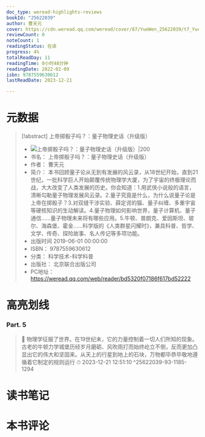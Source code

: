 ```yaml
---
doc_type: weread-highlights-reviews
bookId: "25622039"
author: 曹天元
cover: https://cdn.weread.qq.com/weread/cover/87/YueWen_25622039/t7_YueWen_25622039.jpg
reviewCount: 0
noteCount: 1
readingStatus: 在读
progress: 4%
totalReadDay: 11
readingTime: 0小时48分钟
readingDate: 2022-02-09
isbn: 9787559630612
lastReadDate: 2023-12-21

---
```

# 元数据
> [!abstract] 上帝掷骰子吗？：量子物理史话（升级版）
> - ![ 上帝掷骰子吗？：量子物理史话（升级版）|200](https://cdn.weread.qq.com/weread/cover/87/YueWen_25622039/t7_YueWen_25622039.jpg)
> - 书名： 上帝掷骰子吗？：量子物理史话（升级版）
> - 作者： 曹天元
> - 简介： 本书回顾量子论从无到有发展的风云录，从18世纪开始，直到21世纪，一批科学巨人开始颠覆传统物理学大厦，为了宇宙的终极理论而战，大大改变了人类发展的历史。你会知道：1.用武侠小说般的语言，清晰勾勒量子物理发展风云录。2.量子究竟是什么，为什么说量子论是上帝在掷骰子？3.对双缝干涉实验、薛定谔的猫、量子纠缠、多重宇宙等硬核知识的生动解读。4.量子物理如何影响世界，量子计算机、量子通信……量子物理未来将有哪些应用。5.牛顿、普朗克、爱因斯坦、玻尔、海森堡、霍金……科学版的《人类群星闪耀时》，兼具科普、哲学、文学、传奇、探险故事、名人传记等多项功能。
> - 出版时间 2019-06-01 00:00:00
> - ISBN： 9787559630612
> - 分类： 科学技术-科学科普
> - 出版社： 北京联合出版公司
> - PC地址：https://weread.qq.com/web/reader/bd5320f07186f617bd52222

# 高亮划线

### Part. 5

> 📌 物理学征服了世界。在19世纪末，它的力量控制着一切人们所知的现象。古老的牛顿力学城堡历经岁月磨砺、风吹雨打而始终屹立不倒，反而更加凸显出它的伟大和坚固来。从天上的行星到地上的石块，万物都毕恭毕敬地遵循着它制定的规则运行 
> ⏱ 2023-12-21 12:51:10 ^25622039-93-1185-1294

# 读书笔记

# 本书评论
